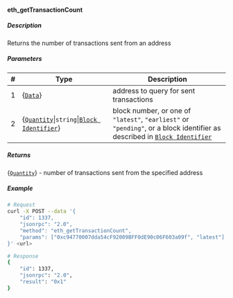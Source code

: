 #### eth_getTransactionCount

##### Description

Returns the number of transactions sent from an address

##### Parameters

|#|Type|Description|
|-|-|-|
|1|{[`Data`](#data)}|address to query for sent transactions|
|2|{[`Quantity`](#quantity)\|`string`\|[`Block Identifier`](#block-identifier)}|block number, or one of `"latest"`, `"earliest"` or `"pending"`, or a block identifier as described in [`Block Identifier`](#block-identifier)|

##### Returns

{[`Quantity`](#quantity)} - number of transactions sent from the specified address

##### Example

```sh
# Request
curl -X POST --data '{
    "id": 1337,
    "jsonrpc": "2.0",
    "method": "eth_getTransactionCount",
    "params": ["0xc94770007dda54cF92009BFF0dE90c06F603a09f", "latest"]
}' <url>

# Response
{
    "id": 1337,
    "jsonrpc": "2.0",
    "result": "0x1"
}
```
